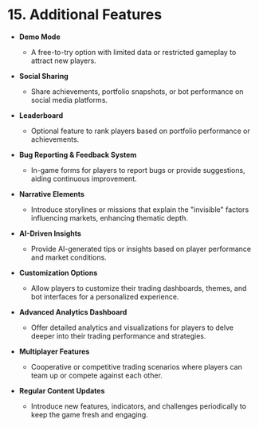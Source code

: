 # 15. Additional Features

- **Demo Mode**
  - A free-to-try option with limited data or restricted gameplay to attract new players.

- **Social Sharing**
  - Share achievements, portfolio snapshots, or bot performance on social media platforms.

- **Leaderboard**
  - Optional feature to rank players based on portfolio performance or achievements.

- **Bug Reporting & Feedback System**
  - In-game forms for players to report bugs or provide suggestions, aiding continuous improvement.

- **Narrative Elements**
  - Introduce storylines or missions that explain the "invisible" factors influencing markets, enhancing thematic depth.

- **AI-Driven Insights**
  - Provide AI-generated tips or insights based on player performance and market conditions.

- **Customization Options**
  - Allow players to customize their trading dashboards, themes, and bot interfaces for a personalized experience.

- **Advanced Analytics Dashboard**
  - Offer detailed analytics and visualizations for players to delve deeper into their trading performance and strategies.

- **Multiplayer Features**
  - Cooperative or competitive trading scenarios where players can team up or compete against each other.

- **Regular Content Updates**
  - Introduce new features, indicators, and challenges periodically to keep the game fresh and engaging.
